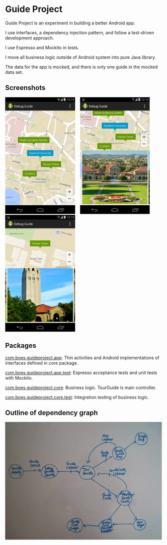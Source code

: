 # Guide Project

Guide Project is an experiment in building a better Android app.

I use interfaces, a dependency injection pattern, and follow a test-driven development approach.

I use Espresso and Mockito in tests.

I move all business logic outside of Android system into pure Java library.

The data for the app is mocked, and there is only one guide in the mocked data set.

## Screenshots

<img src="https://raw.githubusercontent.com/boes-matt/guideproject/master/app/screenshots/map.png" height="375" />
&nbsp;&nbsp;
<img src="https://raw.githubusercontent.com/boes-matt/guideproject/master/app/screenshots/stanford.png" height="375" />
&nbsp;&nbsp;
<img src="https://raw.githubusercontent.com/boes-matt/guideproject/master/app/screenshots/hoover.png" height="375" />

## Packages

[com.boes.guideproject.app](https://github.com/boes-matt/guideproject/tree/master/app/src/main/java/com/boes/guideproject/app):
Thin activities and Android implementations of interfaces defined in core package.

[com.boes.guideproject.app.test](https://github.com/boes-matt/guideproject/tree/master/app/src/androidTest/java/com/boes/guideproject/app/test):
Espresso acceptance tests and unit tests with Mockito.

[com.boes.guideproject.core](https://github.com/boes-matt/guideproject/tree/master/core/src/main/java/com/boes/guideproject/core):
Business logic.  TourGuide is main controller.

[com.boes.guideproject.core.test](https://github.com/boes-matt/guideproject/tree/master/core/src/test/java/com/boes/guideproject/core/test):
Integration testing of business logic.

## Outline of dependency graph

<img src="https://raw.githubusercontent.com/boes-matt/guideproject/master/app/screenshots/graph.jpg" />